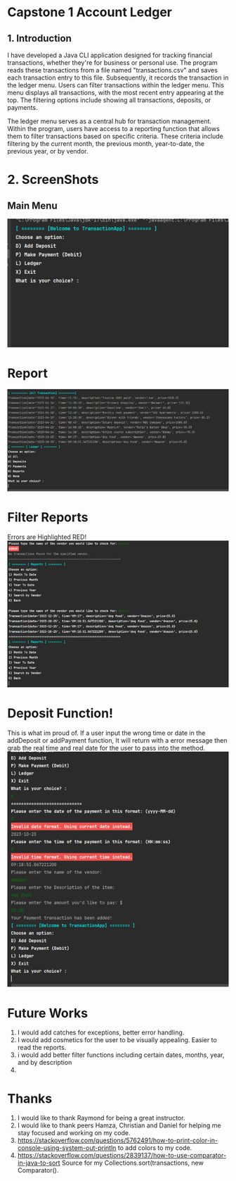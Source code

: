 # Capstone 1 Account Ledger

## 1. Introduction
I have developed a Java CLI application designed for tracking financial transactions, whether they're for business or personal use. 
The program reads these transactions from a file named "transactions.csv" and saves each transaction entry to this file. 
Subsequently, it records the transaction in the ledger menu. Users can filter transactions within the ledger menu. 
This menu displays all transactions, with the most recent entry appearing at the top. 
The filtering options include showing all transactions, deposits, or payments.

The ledger menu serves as a central hub for transaction management. Within the program, users have access to a reporting 
function that allows them to filter transactions based on specific criteria. These criteria include filtering by the 
current month, the previous month, year-to-date, the previous year, or by vendor.


# 2. ScreenShots
## Main Menu

![HomeMenu.PNG](img%2FHomeMenu.PNG)

# Report
![AllTransaction.PNG](img%2FAllTransaction.PNG)

# Filter Reports
Errors are Highlighted RED!
![Filter by vendor.PNG](img%2FFilter%20by%20vendor.PNG)

# Deposit Function!
This is what im proud of. If a user input the wrong time or date in the addDeposit or addPayment function, It will return with a error message then grab the real time and real date for the user to pass into the method. 
![PaymentFunction.PNG](img%2FPaymentFunction.PNG)

# Future Works
1. I would add catches for exceptions, better error handling. 
2. I would add cosmetics for the user to be visually appealing. Easier to read the reports. 
3. i would add better filter functions including certain dates, months, year, and by description
4. 

# Thanks
1. I would like to thank Raymond for being a great instructor.
2. I would like to thank peers Hamza, Christian and Daniel for helping me stay focused and working on my code. 
3. https://stackoverflow.com/questions/5762491/how-to-print-color-in-console-using-system-out-println to add colors to my code.
4. https://stackoverflow.com/questions/2839137/how-to-use-comparator-in-java-to-sort Source for my Collections.sort(transactions, new Comparator<Transaction>().
